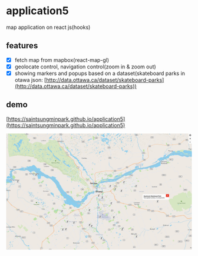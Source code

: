 # application5
map application on react js(hooks)

## features
- [x] fetch map from mapbox(react-map-gl)
- [x] geolocate control, navigation control(zoom in & zoom out)
- [x] showing markers and popups based on a dataset(skateboard parks in otawa json: [http://data.ottawa.ca/dataset/skateboard-parks](http://data.ottawa.ca/dataset/skateboard-parks))

## demo
[https://saintsungminpark.github.io/application5](https://saintsungminpark.github.io/application5)
                
![ex_screenshot](./screenshot1.jpg)